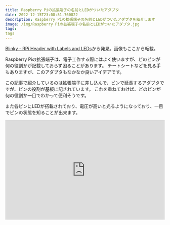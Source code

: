 ```yaml
---
title: Raspberry Piの拡張端子の名前とLEDがついたアダプタ
date: 2022-12-15T23:08:51.760822
description: Raspberry Piの拡張端子の名前とLEDがついたアダプタを紹介します
image: /img/Raspberry Piの拡張端子の名前とLEDがついたアダプタ.jpg
tags:
tags
---
```

[Blinky - RPi Header with Labels and LEDs](https://hackaday.io/project/188477-blinky-rpi-header-with-labels-and-leds)から発見。画像もここから転載。

Raspberry Piの拡張端子は、電子工作する際にはよく使いますが、どのピンが何の役割かが記載しておらず困ることがあります。
チートシートなどを見る手もありますが、このアダプタもなかなか良いアイデアです。

この記事で紹介しているのは拡張端子に差し込んで、ピンで延長するアダプタですが、ピンの役割が基板に記されています。
これを重ねておけば、どのピンが何の役割か一目でわかって便利そうです。

また各ピンにLEDが搭載されており、電圧が高いと光るようになっており、一目でピンの状態を知ることが出来ます。

<iframe width="100%" height="315" src="https://www.youtube.com/embed/odKxoEzRpzo" title="YouTube video player" frameborder="0" allow="accelerometer; autoplay; clipboard-write; encrypted-media; gyroscope; picture-in-picture" allowfullscreen></iframe>

